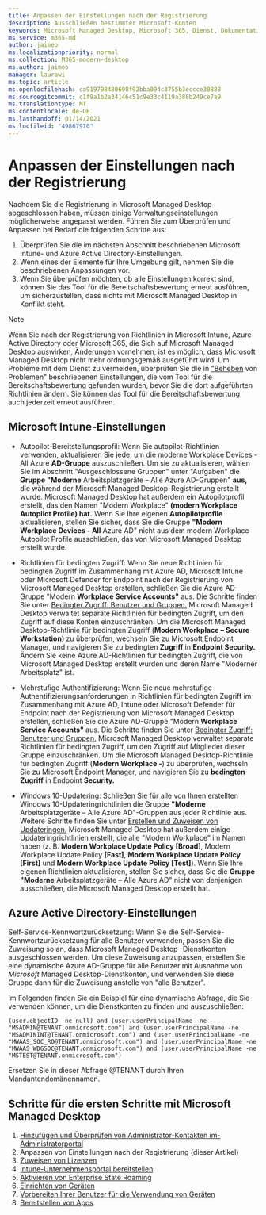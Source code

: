```yaml
---
title: Anpassen der Einstellungen nach der Registrierung
description: Ausschließen bestimmter Microsoft-Konten
keywords: Microsoft Managed Desktop, Microsoft 365, Dienst, Dokumentation
ms.service: m365-md
author: jaimeo
ms.localizationpriority: normal
ms.collection: M365-modern-desktop
ms.author: jaimeo
manager: laurawi
ms.topic: article
ms.openlocfilehash: ca919798480698f92bba094c3755b3eccce30888
ms.sourcegitcommit: c1f9a1b2a34146c51c9e33c4119a388b249ce7a9
ms.translationtype: MT
ms.contentlocale: de-DE
ms.lasthandoff: 01/14/2021
ms.locfileid: "49867970"
---
```

# <a name="adjust-settings-after-enrollment"></a>Anpassen der Einstellungen nach der Registrierung

Nachdem Sie die Registrierung in Microsoft Managed Desktop abgeschlossen haben, müssen einige Verwaltungseinstellungen möglicherweise angepasst werden. Führen Sie zum Überprüfen und Anpassen bei Bedarf die folgenden Schritte aus:

1. Überprüfen Sie die im nächsten Abschnitt beschriebenen Microsoft Intune- und Azure Active Directory-Einstellungen.
2. Wenn eines der Elemente für Ihre Umgebung gilt, nehmen Sie die beschriebenen Anpassungen vor.
3. Wenn Sie überprüfen möchten, ob alle Einstellungen korrekt sind, können Sie das Tool für die Bereitschaftsbewertung erneut ausführen, um sicherzustellen, dass nichts mit Microsoft Managed Desktop in Konflikt steht. [](https://aka.ms/mmdart)

> [!NOTE]
> Wenn Sie nach der Registrierung von Richtlinien in Microsoft Intune, Azure Active Directory oder Microsoft 365, die Sich auf Microsoft Managed Desktop auswirken, Änderungen vornehmen, ist es möglich, dass Microsoft Managed Desktop nicht mehr ordnungsgemäß ausgeführt wird. Um Probleme mit dem Dienst zu vermeiden, überprüfen Sie die in ["Beheben](../get-ready/readiness-assessment-fix.md) von Problemen" beschriebenen Einstellungen, die vom Tool für die Bereitschaftsbewertung gefunden wurden, bevor Sie die dort aufgeführten Richtlinien ändern. Sie können das Tool für die Bereitschaftsbewertung auch jederzeit erneut ausführen.


## <a name="microsoft-intune-settings"></a>Microsoft Intune-Einstellungen

- Autopilot-Bereitstellungsprofil: Wenn Sie autopilot-Richtlinien verwenden, aktualisieren Sie jede, um die moderne Workplace Devices -All Azure **AD-Gruppe** auszuschließen. Um sie zu  aktualisieren, wählen Sie im Abschnitt "Ausgeschlossene Gruppen" unter "Aufgaben" die **Gruppe "Moderne** Arbeitsplatzgeräte – Alle Azure AD-Gruppen" **aus,** die während der Microsoft Managed Desktop-Registrierung erstellt wurde. Microsoft Managed Desktop hat außerdem ein Autopilotprofil erstellt, das den Namen "Modern Workplace" **(modern Workplace Autopilot Profile) hat.** Wenn Sie Ihre eigenen **Autopilotprofile** aktualisieren, stellen Sie sicher, dass Sie die Gruppe **"Modern Workplace Devices - All** Azure AD" nicht aus dem modern Workplace Autopilot Profile ausschließen, das von Microsoft Managed Desktop erstellt wurde. 

- Richtlinien für bedingten Zugriff: Wenn Sie neue Richtlinien für bedingten Zugriff im Zusammenhang mit Azure AD, Microsoft Intune oder Microsoft Defender for Endpoint nach der Registrierung von Microsoft Managed Desktop erstellen, schließen Sie die Azure AD-Gruppe "Modern **Workplace Service Accounts"** aus. Die Schritte finden Sie unter [Bedingter Zugriff: Benutzer und Gruppen.](https://docs.microsoft.com/azure/active-directory/conditional-access/concept-conditional-access-users-groups) Microsoft Managed Desktop verwaltet separate Richtlinien für bedingten Zugriff, um den Zugriff auf diese Konten einzuschränken. Um die Microsoft Managed Desktop-Richtlinie für bedingten Zugriff (**Modern Workplace – Secure Workstation)** zu überprüfen, wechseln Sie zu Microsoft Endpoint Manager, und navigieren Sie zu bedingten **Zugriff** in **Endpoint Security.** Ändern Sie keine Azure AD-Richtlinien für bedingten Zugriff, die von Microsoft Managed Desktop erstellt wurden und deren Name "Moderner Arbeitsplatz" ist.

- Mehrstufige Authentifizierung: Wenn Sie neue mehrstufige Authentifizierungsanforderungen in Richtlinien für bedingten Zugriff im Zusammenhang mit Azure AD, Intune oder Microsoft Defender für Endpoint nach der Registrierung von Microsoft Managed Desktop erstellen, schließen Sie die Azure AD-Gruppe "Modern **Workplace Service Accounts"** aus. Die Schritte finden Sie unter [Bedingter Zugriff: Benutzer und Gruppen.](https://docs.microsoft.com/azure/active-directory/conditional-access/concept-conditional-access-users-groups) Microsoft Managed Desktop verwaltet separate Richtlinien für bedingten Zugriff, um den Zugriff auf Mitglieder dieser Gruppe einzuschränken. Um die Microsoft Managed Desktop-Richtlinie für bedingten Zugriff (**Modern Workplace -**) zu überprüfen, wechseln Sie zu Microsoft Endpoint Manager, und navigieren Sie zu **bedingten Zugriff** in Endpoint **Security.** 

- Windows 10-Updatering: Schließen Sie für alle von Ihnen erstellten Windows 10-Updateringrichtlinien die Gruppe **"Moderne** Arbeitsplatzgeräte – Alle Azure AD"-Gruppen aus jeder Richtlinie aus. Weitere Schritte finden Sie unter [Erstellen und Zuweisen von Updateringen.](https://docs.microsoft.com/mem/intune/protect/windows-10-update-rings#create-and-assign-update-rings) Microsoft Managed Desktop hat außerdem einige Updateringrichtlinien erstellt, die alle "Modern Workplace" im Namen haben (z. B. **Modern Workplace Update Policy [Broad]**, Modern Workplace Update Policy **[Fast]**, **Modern Workplace Update Policy [First]** und **Modern Workplace Update Policy [Test]**). Wenn Sie Ihre eigenen Richtlinien aktualisieren, stellen Sie sicher, dass Sie die **Gruppe "Moderne** Arbeitsplatzgeräte – Alle Azure AD" nicht von denjenigen ausschließen, die Microsoft Managed Desktop erstellt hat. 


## <a name="azure-active-directory-settings"></a>Azure Active Directory-Einstellungen

Self-Service-Kennwortzurücksetzung: Wenn Sie die Self-Service-Kennwortzurücksetzung für alle Benutzer verwenden, passen Sie die Zuweisung so an, dass Microsoft Managed Desktop -Dienstkonten ausgeschlossen werden. Um diese Zuweisung anzupassen, erstellen Sie eine dynamische Azure AD-Gruppe für alle Benutzer mit Ausnahme von *Microsoft* Managed Desktop-Dienstkonten, und verwenden Sie diese Gruppe dann für die Zuweisung anstelle von "alle Benutzer".

Im Folgenden finden Sie ein Beispiel für eine dynamische Abfrage, die Sie verwenden können, um die Dienstkonten zu finden und auszuschließen:

```Console
(user.objectID -ne null) and (user.userPrincipalName -ne "MSADMIN@TENANT.onmicrosoft.com") and (user.userPrincipalName -ne "MSADMININT@TENANT.onmicrosoft.com") and (user.userPrincipalName -ne "MWAAS_SOC_RO@TENANT.onmicrosoft.com") and (user.userPrincipalName -ne "MWAAS_WDGSOC@TENANT.onmicrosoft.com") and (user.userPrincipalName -ne "MSTEST@TENANT.onmicrosoft.com")
```

Ersetzen Sie in dieser Abfrage @TENANT durch Ihren Mandantendomänennamen.



## <a name="steps-to-get-started-with-microsoft-managed-desktop"></a>Schritte für die ersten Schritte mit Microsoft Managed Desktop

1. [Hinzufügen und Überprüfen von Administrator-Kontakten im-Administratorportal](add-admin-contacts.md)
2. Anpassen von Einstellungen nach der Registrierung (dieser Artikel)
3. [Zuweisen von Lizenzen](assign-licenses.md)
4. [Intune-Unternehmensportal bereitstellen](company-portal.md)
5. [Aktivieren von Enterprise State Roaming](enterprise-state-roaming.md)
6. [Einrichten von Geräten](set-up-devices.md)
7. [Vorbereiten Ihrer Benutzer für die Verwendung von Geräten](get-started-devices.md)
8. [Bereitstellen von Apps](deploy-apps.md)

